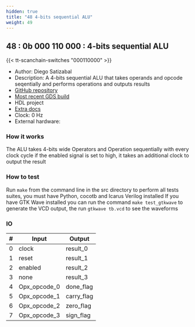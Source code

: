 ```yaml
---
hidden: true
title: "48 4-bits sequential ALU"
weight: 49
---
```


## 48 : 0b 000 110 000 : 4-bits sequential ALU

{{< tt-scanchain-switches "000110000" >}}

* Author: Diego Satizabal
* Description: A 4-bits sequential ALU that takes operands and opcode seqentially and performs operations and outputs results
* [GitHub repository](https://github.com/dsatizabal/tt03-dsp-4bits-sequential-alu)
* [Most recent GDS build](https://github.com/dsatizabal/tt03-dsp-4bits-sequential-alu/actions/runs/4766900142)
* HDL project
* [Extra docs]()
* Clock: 0 Hz
* External hardware: 



### How it works

The ALU takes 4-bits wide Operators and Operation sequentially with every clock cycle if the enabled signal is set to high, it takes an additional clock to output the result


### How to test

Run `make` from the command line in the src directory to perform all tests suites, you must have Python, cocotb and Icarus Verilog installed
If you have GTK Wave installed you can run the command `make test_gtkwave` to generate the VCD output, the run `gtkwave tb.vcd` to see the waveforms


### IO

| # | Input        | Output       |
|---|--------------|--------------|
| 0 | clock  | result_0 |
| 1 | reset  | result_1 |
| 2 | enabled  | result_2 |
| 3 | none  | result_3 |
| 4 | Opx_opcode_0  | done_flag |
| 5 | Opx_opcode_1  | carry_flag |
| 6 | Opx_opcode_2  | zero_flag |
| 7 | Opx_opcode_3  | sign_flag |
